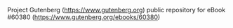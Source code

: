 Project Gutenberg (https://www.gutenberg.org) public repository for eBook #60380 (https://www.gutenberg.org/ebooks/60380)
